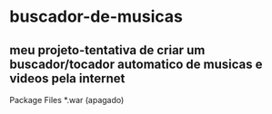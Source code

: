 # buscador-de-musicas
## meu projeto-tentativa de criar um buscador/tocador automatico de musicas e videos pela internet

Package Files 
*.war (apagado)